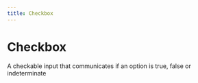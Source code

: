 ```yaml
---
title: Checkbox
---
```


# Checkbox

A checkable input that communicates if an option is true, false or indeterminate
